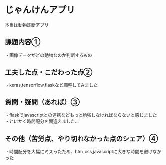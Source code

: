 # じゃんけんアプリ
本当は動物診断アプリ

## 課題内容①
・画像データがどの動物なのか判断するもの

## 工夫した点・こだわった点②
・keras,tensorflow,flaskなど調整してみました

## 質問・疑問（あれば）③
・flaskでjavascriptとの連携などもっと勉強しなければならないと感じました
・とにかく時間配分を間違えました...

## その他（苦労点、やり切れなかった点のシェア）④
・時間配分を大幅にミスったため、html,css,javascriptに大きな時間を避けなかった
